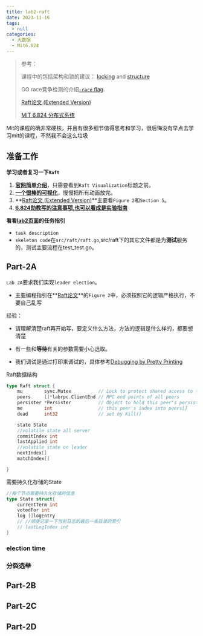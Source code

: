 ```yaml
---
title: lab2-raft
date: 2023-11-16
tags: 
  - null
categories: 
  - 大数据
  - Mit6.824
---
```


> 参考：
>
> 课程中的包括架构和锁的建议： [locking](http://nil.csail.mit.edu/6.824/2022/labs/raft-locking.txt) and [structure](http://nil.csail.mit.edu/6.824/2022/labs/raft-structure.txt) 
>
> GO race竞争检测的介绍[`-race` flag](https://go.dev/blog/race-detector).
>
> [Raft论文 (Extended Version)](http://nil.csail.mit.edu/6.824/2022/papers/raft-extended.pdf)
>
> [MIT 6.824 分布式系统](https://www.zhihu.com/column/c_1294335950039019520)

Mit的课程的确非常硬核，并且有很多细节值得思考和学习，很后悔没有早点去学习mit的课程，不然我不会这么垃圾

## 准备工作

**学习或者复习一下`Raft`**

1. **[官网简单介绍](https://link.zhihu.com/?target=https%3A//raft.github.io/)**，只需要看到`Raft Visualization`标题之前。
2. **[一个很棒的可视化](https://link.zhihu.com/?target=http%3A//thesecretlivesofdata.com/raft/)**，慢慢把所有动画放完。
3. **[Raft论文 (Extended Version)](http://nil.csail.mit.edu/6.824/2022/papers/raft-extended.pdf)**主要看`Figure 2`和`Section 5`。
4. **[6.824助教写的注意事项,也可以看成是实验指南](https://link.zhihu.com/?target=https%3A//thesquareplanet.com/blog/students-guide-to-raft/)**

**看看[lab2页面](http://nil.csail.mit.edu/6.824/2022/labs/lab-raft.html)的任务指引**

- `task description`
- `skeleton code`在`src/raft/raft.go`,src/raft下的其它文件都是为**测试**服务的，测试主要流程在test_test.go。

## Part-2A

`Lab 2A`要求我们实现`leader election`。

- 主要编程指引在**[Raft论文](https://link.zhihu.com/?target=https%3A//pdos.csail.mit.edu/6.824/papers/raft-extended.pdf)**的`Figure 2`中，必须按照它的逻辑严格执行，不要自己乱写

经验：

- 请理解清楚raft再开始写，要定义什么方法，方法的逻辑是什么样的，都要想清楚

- 有一些和**等待**有关的参数需要小心选取。

- 我们调试是通过打印来调试的，具体参考[Debugging by Pretty Printing](https://blog.josejg.com/debugging-pretty/)

Raft数据结构

```go
type Raft struct {
	mu        sync.Mutex          // Lock to protect shared access to this peer's state
	peers     []*labrpc.ClientEnd // RPC end points of all peers
	persister *Persister          // Object to hold this peer's persisted state
	me        int                 // this peer's index into peers[]
	dead      int32               // set by Kill()

	state State
	//volatile state all server
	commitIndex int
	lastApplied int
	//volatile state on leader
	nextIndex[]
	matchIndex[]

}
```

需要持久化存储的State

```go
//每个节点需要持久化存储的信息
type State struct{
	currentTerm int
	votedFor int
	log []logEntry
	// //顺便记录一下当前日志的最后一条目录的索引
	// lastLogIndex int
}
```



### election time

### 分裂选举



## Part-2B



## Part-2C



## Part-2D
